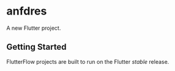 # anfdres

A new Flutter project.

## Getting Started

FlutterFlow projects are built to run on the Flutter _stable_ release.
